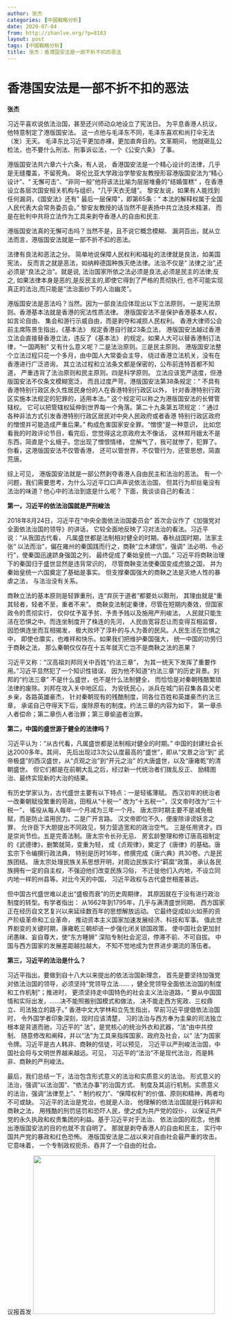 ```yaml
---
author: 张杰
categories: [中國戰略分析]
date: 2020-07-04
from: http://zhanlve.org/?p=8183
layout: post
tags: [中國戰略分析]
title: 张杰：香港国安法是一部不折不扣的恶法
---
```


<div id="entry">
<div class="at-above-post addthis_tool" data-url="http://zhanlve.org/?p=8183">
</div>
<h1>
<strong>
   香港国安法是一部不折不扣的恶法
  </strong>
</h1>
<p>
<strong>
   张杰
  </strong>
</p>
<p>
  习近平喜欢说依法治国，甚至还兴师动众地设立了宪法日。
  <wbr/>
  为平息香港人抗议，他特意制定了港版国安法。
  <wbr/>
  这一点他与毛泽东不同，毛泽东喜欢和尚打伞无法（发）无天。
  <wbr/>
  毛泽东比习近平更加赤裸，更加直奔目的。文革期间，
  <wbr/>
  他就砸乱公检法，也不要什么刑法、刑事诉讼法，一个《公安六条》
  <wbr/>
  了事。
 </p>
<p>
  港版国安法共六章六十六条，有人说，
  <wbr/>
  香港国安法是一个精心设计的法律，几乎是无缝覆盖，不留死角。
  <wbr/>
  哥伦比亚大学政治学黎安友教授形容港版国安法为“精心设计”、“
  <wbr/>
  无懈可击”、“非同一般”他将该法比喻为层层堆叠的"结婚蛋糕"
  <wbr/>
  ，在香港设立各层次国安相关机构与组织，“几乎天衣无缝”。
  <wbr/>
  黎安友说，如果有人能找到任何漏洞，《国安法》还有"
  <wbr/>
  最后一层保障"，即第65条：“
  <wbr/>
  本法的解释权属于全国人民代表大会常务委员会。”
  <wbr/>
  黎安友教授的话当然不是表扬中共立法技术精湛，
  <wbr/>
  而是在批判中共将立法作为工具来剥夺香港人的自由和民主.
 </p>
<p>
  港版国安法真的无懈可击吗？当然不是，且不说它概念模糊、
  <wbr/>
  漏洞百出，就从立法而言，港版国安法就是一部不折不扣的恶法。
 </p>
<p>
  法律有良法和恶法之分。
  <wbr/>
  简单地说保障人民权利和福祉的法律就是良法，如美国宪法，
  <wbr/>
  反而言之就是恶法，如纳粹德国种族灭绝法律。法治不仅是“
  <wbr/>
  法律之治”,还必须是“良法之治”。就是说,
  <wbr/>
  法治国家所依之法必须是良法,必须是民主的法律;反之,
  <wbr/>
  如果法律本身是恶的,是反民主的,即使它得到了严格的贯彻执行,
  <wbr/>
  也不可能实现真正的法治,而只能是“法治面纱下的人治幽灵”。
 </p>
<p>
  港版国安法是恶法吗？当然。因为一部良法应体现出以下立法原则，
  <wbr/>
  一是宪法原则。香港基本法就是香港的宪法性质法律。
  <wbr/>
  港版国安法不是保护香港基本人权，如言论自由、
  <wbr/>
  集会和游行示威自由，而是剥夺和减损人民权利。
  <wbr/>
  香港大律师公会前主席陈景生指出，《基本法》
  <wbr/>
  规定香港自行就23条立法，
  <wbr/>
  港版国安法越过香港立法会直接替香港立法，违反了《基本法》
  <wbr/>
  的规定。如果人大可以替香港制订法律，“一国两制”
  <wbr/>
  又有什么意义呢？二是法治原则。三是民主原则。
  <wbr/>
  港版国安法整个立法过程只花一个多月，由中国人大常委会主导，
  <wbr/>
  绕过香港立法机关，没有在香港进行广泛咨询，
  <wbr/>
  其立法过程和立法条文都是保密的，公布前连特首都不知道，
  <wbr/>
  严重违背了法治原则和民主原则。四是科学原则。
  <wbr/>
  立法应该宽严适度，但港版国安法不仅条文模糊宽泛，
  <wbr/>
  而且过度严苛。港版国安法第38条规定：“
  <wbr/>
  不具有香港特别行政区永久性居民身份的人在香港特别行政区以外，
  <wbr/>
  针对香港特别行政区实施本法规定的犯罪的，适用本法。”
  <wbr/>
  这个规定可以称之为港版国安法的长臂管辖权。
  <wbr/>
  它可以把管辖权延伸到世界每一个角落。第二十九条第五项规定：“
  <wbr/>
  通过各种非法方式引发香港特别行政区居民对中央人民政府或者香港
  <wbr/>
  特别行政区政府的憎恨并可能造成严重后果。”
  <wbr/>
  构成危害国家安全罪。“憎恨”是一种意识，
  <wbr/>
  比如您看我的时政评论节目，看完后，您觉得这北京政府太不像话，
  <wbr/>
  这林郑月娥太不是东西，简直是个幺蛾子。您出现了憎恨情绪，
  <wbr/>
  您解气了，我可就惨了，犯罪了。你看，这港版国安法不仅管香港，
  <wbr/>
  还可以管世界，不仅管行为，还管思想，简直荒唐。
 </p>
<p>
  综上可见，
  <wbr/>
  港版国安法就是一部公然剥夺香港人自由民主和法治的恶法。
  <wbr/>
  有一个问题，我们需要思考，为什么习近平口口声声说依法治国，
  <wbr/>
  但其行为却丝毫没有法治的味道？他心中的法治到底是什么呢？
  <wbr/>
  下面，我谈谈自己的看法：
 </p>
<p>
<strong>
   第一，习近平的依法治国就是严刑峻法
  </strong>
</p>
<p>
  2018年8月24日，习近平在“中央全面依法治国委员会”
  <wbr/>
  首次会议作了《加强党对全面依法治国的领导》的讲话，
  <wbr/>
  它较全面地反映了习对法治的看法。习近平说：“从我国古代看，
  <wbr/>
  凡属盛世都是法制相对健全的时期。春秋战国时期，法家主张“
  <wbr/>
  以法而治”，偏在雍州的秦国践而行之，商鞅“立木建信”，强调“
  <wbr/>
  法必明、令必行”，使秦国迅速跻身强国之列，
  <wbr/>
  最终促成了秦始皇统一六国。”
  <wbr/>
  习近平将商鞅治理下的秦国归于盛世显然是违背常识的，
  <wbr/>
  尽管商鞅变法使秦国变成虎狼之国，
  <wbr/>
  并为秦始皇统一六国奠定了基础是事实。
  <wbr/>
  但支撑秦国强大的商鞅之法是灭绝人性的暴虐之法，
  <wbr/>
  与法治没有关系。
 </p>
<p>
  商鞅立法的基本原则是轻罪重刑，连“弃灰于道者”都要处以黥刑，
  <wbr/>
  其理由就是“重其轻者，轻者不至，重者不来”。
  <wbr/>
  商鞅变法制定秦律，尽管在短期内奏效，但国家政令的贯彻实行，
  <wbr/>
  仅仰仗予富予贫、予贵予贱以及施用严刑峻法，
  <wbr/>
  人民就只能生活在恐惧之中。而连坐制度开了株连的先河，
  <wbr/>
  人民由宽容忍让而变得互相监督，因恐惧连坐而互相揭发，
  <wbr/>
  极大败坏了淳朴的与人为善的民风。人民生活在恐惧之中，
  <wbr/>
  即使仓廪实，也难祥和快乐。如果我们把维护秦国强大，
  <wbr/>
  统一中国的功劳归于商鞅之法，
  <wbr/>
  那么秦朝仅仅存在十五年就灭亡岂不是商鞅之法的恶果？
 </p>
<p>
  习近平又称：“汉高祖刘邦同关中百姓“约法三章”，
  <wbr/>
  为其一统天下发挥了重要作用。”习近平显然犯了一个知识性错误，
  <wbr/>
  因为他不知道“约法三章”的历史背景。刘邦的“约法三章”
  <wbr/>
  不是什么盛世，也不是什么法制健全，
  <wbr/>
  而恰恰是对秦朝残酷繁琐法律的废除。刘邦在攻入关中地区后，
  <wbr/>
  为安抚民心，派兵在城门前召集各县父老乡亲，各路英雄豪杰，
  <wbr/>
  针对秦朝现有的残酷制度，同各位百姓和英雄豪杰约法三章，
  <wbr/>
  承诺自己夺得天下后，废除原有的制度。约法三章的内容为如下，
  <wbr/>
  第一章杀人者偿命；第二章伤人者治罪；第三章偷盗者治罪。
 </p>
<p>
<strong>
   第二，中国的盛世源于健全的法律吗？
  </strong>
</p>
<p>
  习近平认为：“从古代看，凡属盛世都是法制相对健全的时期。”
  <wbr/>
  中国的封建社会长达2000多年。其间，
  <wbr/>
  先后出现过3次公认度最高的“盛世”，即从“文景之治”到“
  <wbr/>
  武帝极盛”的西汉盛世，从“贞观之治”到“开元之治”
  <wbr/>
  的大唐盛世，以及“康雍乾”的清朝盛世。
  <wbr/>
  但它们都是在前朝大乱之后，经过新一代统治者们拨乱反正、
  <wbr/>
  励精图治、最终实现新的大治的结果。
 </p>
<p>
  有历史学家认为，古代盛世主要有以下特点：一是轻徭薄赋。
  <wbr/>
  西汉初年的统治者一改秦朝赋役繁重的苛政，田租从“十税一”
  <wbr/>
  改为“十五税一”，汉文帝时改为“三十税一”，
  <wbr/>
  徭役从每人每年一个月减为三年一个月。
  <wbr/>
  唐太宗时期主要不是减免租赋，而是防止滥用民力。二是广开言路。
  <wbr/>
  汉文帝即位不久，便废除诽谤妖言之罪，
  <wbr/>
  允许臣下大胆提出不同政见，努力营造宽和的政治空气。
  <wbr/>
  三是任用贤才。四是崇尚节俭。五是完善法制。唐太宗令长孙无忌、
  <wbr/>
  房玄龄整理和修订唐高祖制定的《武德律》，删繁就简，变重为轻，
  <wbr/>
  成《贞观律》，奠定了《唐律》的基础。唐玄宗下令编撰行政法典，
  <wbr/>
  特别是历时16年，修撰完成《唐六典》共30卷。六是民族团结。
  <wbr/>
  唐太宗处理民族关系思想开明，对周边民族实行“羁縻”政策，
  <wbr/>
  承认各民族拥有一定的自主权，不强迫他们改变民族习俗，
  <wbr/>
  不迁徙他们入内地，不设立同内地一样的州县等。对比今天的中国，
  <wbr/>
  习近平政权与古代盛世相差甚远。
 </p>
<p>
  但中国古代盛世难以走出“盛极而衰”的历史周期律，
  <wbr/>
  其原因就在于没有进行政治制度的转型。有学者指出：
  <wbr/>
  从1662年到1795年，几乎与满清盛世同期，
  <wbr/>
  西方国家正在经历自文艺复兴以来延续数百年的思想解放运动。
  <wbr/>
  它最终促成如火如荼的资产阶级革命和工业革命，
  <wbr/>
  推动资本主义国家加速发展经济、科技和军事。
  <wbr/>
  值此世界剧变的关键时期，康雍乾三朝却进一步强化闭关锁国政策，
  <wbr/>
  使中国社会更加封闭愚昧、妄自尊大，使“东方睡狮”
  <wbr/>
  深陷专制社会泥沼，停滞不前、不可自拔。
  <wbr/>
  中国与西方国家的发展差距越拉越大，
  <wbr/>
  不知不觉地成为世界进步潮流的落伍者。
 </p>
<p>
<strong>
   第三，习近平的法治是什么？
  </strong>
</p>
<p>
  习近平指出，要做到自十八大以来提出的依法治国新理念，
  <wbr/>
  首先是要坚持加强党对依法治国的领导，必须坚持“党领导立法……
  <wbr/>
  ，健全党领导全面依法治国的制度和工作机制”；推进时，
  <wbr/>
  更须坚持走中国特色的社会主义法治道路，“
  <wbr/>
  要从中国国情和实际出发，……决不能照搬别国模式和做法，
  <wbr/>
  决不能走西方宪政、三权鼎立、司法独立的路子。”
  <wbr/>
  香港中文大学林和立先生指出，早前习近平提倡依法治国时，
  <wbr/>
  令外国学者印象深刻，现时应该清楚，
  <wbr/>
  习的法治与西方奉为圭臬的司法独立根本是背道而驰，习近平的“
  <wbr/>
  法”，是党核心的统治外衣和武器，“法”由中共控制、
  <wbr/>
  随意修改和阐释，并以“法”为工具来指挥国家、政府及社会，以“
  <wbr/>
  法”为国家令牌。习近平是古人韩非、商鞅的信徒，可以预见，
  <wbr/>
  习近平以严刑峻法治国，中国社会将与文明世界越来越远。可见，
  <wbr/>
  习近平的“法治”不是现代法治，而是韩非、商鞅的严刑峻法。
 </p>
<p>
  最后，我们总结一下，法治包含形式意义的法治和实质意义的法治。
  <wbr/>
  形式意义的法治，强调“以法治国”、“依法办事”的治国方式、
  <wbr/>
  制度及其运行机制。实质意义的法治，强调“法律至上”、“
  <wbr/>
  制约权力”、“保障权利”的价值、原则和精神，两者均不可或缺。
  <wbr/>
  习近平的法治是党治，也就是人治，
  <wbr/>
  他理解的依法治国就是行韩非和商鞅之法，
  <wbr/>
  用残酷的刑罚惩罚和恐吓人民，使之成为共产党的奴仆，
  <wbr/>
  以保证共产党的永久执政和权贵集团的利益。基于习近平对于法治、
  <wbr/>
  依法治国的观念，他推出港版国安法的目的也就不言自明了。
  <wbr/>
  那就是剥夺香港人的自由和民主，
  <wbr/>
  实行中国共产党的暴政和红色恐怖。
  <wbr/>
  港版国安法是二战以来对自由社会最严重的攻击。它意味着，
  <wbr/>
  一个专制政权扼杀、吞并了一个自由的社会。
 </p>
<p>
  议报首发
  <span style="font-size: 14pt;">
<img alt="" class="aligncenter size-full wp-image-8184" height="367" sizes="(max-width: 421px) 100vw, 421px" src="http://zhanlve.org/wp-content/uploads/2020/07/张杰.jpg" srcset="http://zhanlve.org/wp-content/uploads/2020/07/张杰.jpg 421w, http://zhanlve.org/wp-content/uploads/2020/07/张杰-300x262.jpg 300w" width="421"/>
</span>
</p>
<!-- AddThis Advanced Settings above via filter on the_content -->
<!-- AddThis Advanced Settings below via filter on the_content -->
<!-- AddThis Advanced Settings generic via filter on the_content -->
<!-- AddThis Share Buttons above via filter on the_content -->
<!-- AddThis Share Buttons below via filter on the_content -->
<div class="at-below-post addthis_tool" data-url="http://zhanlve.org/?p=8183">
</div>
<!-- AddThis Share Buttons generic via filter on the_content -->
</div>
